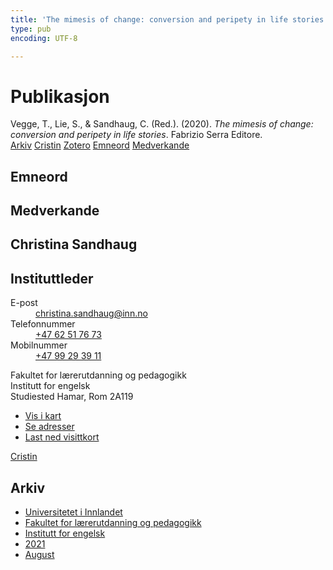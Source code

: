 ```yaml
---
title: 'The mimesis of change: conversion and peripety in life stories'
type: pub
encoding: UTF-8

---
```

<h1>Publikasjon</h1>
<article id="csl-bib-container-CMSW97VR" class="csl-bib-container">
  <div class="csl-bib-body"> <div class="csl-entry">Vegge, T., Lie, S., &#38; Sandhaug, C. (Red.). (2020). <i>The mimesis of change: conversion and peripety in life stories</i>. Fabrizio Serra Editore.</div> </div>
  <div class="csl-bib-buttons">
    <a href="#taxonomy-article-CMSW97VR" alt="archive" class="csl-bib-button">Arkiv</a>
    <a href="https://app.cristin.no/results/show.jsf?id=1929244" alt="Cristin" class="csl-bib-button">Cristin</a>
    <a href="http://zotero.org/groups/5881554/items/CMSW97VR" alt="Zotero" class="csl-bib-button">Zotero</a>
    <a href="#keywords-article-CMSW97VR" alt="keywords" class="csl-bib-button">Emneord</a>
    <a href="#contributors-article-CMSW97VR" alt="contributors" class="csl-bib-button">Medverkande</a>
  </div>
  <div id="csl-bib-meta-container-CMSW97VR"></div>
</article>
<div id="csl-bib-meta-CMSW97VR" class="csl-bib-meta">
  <article id="keywords-article-CMSW97VR" class="keywords-article">
    <h1>Emneord</h1>
    
  </article>
  <article id="contributors-article-CMSW97VR" class="contributors-article">
    <h1>Medverkande</h1>
    <div class="personas"> <div class="vrtx-hinn-person-card"> <div class="photo"> <i class="lar la-user-circle missing-person"></i> </div> <div class="info"> <hgroup><h1>Christina Sandhaug</h1> <h2>Instituttleder</h2> </hgroup><dl> <dt>E-post</dt> <dd> <a href="mailto:christina.sandhaug@inn.no">christina.sandhaug@inn.no</a> </dd> <dt>Telefonnummer</dt> <dd><a href="tel:+4762517673"> +47 62 51 76 73 </a></dd> <dt>Mobilnummer</dt> <dd><a href="tel:+4799293911"> +47 99 29 39 11 </a></dd> </dl> <p> Fakultet for lærerutdanning og pedagogikk<br> Institutt for engelsk<br> Studiested Hamar, Rom 2A119 </p> <ul class="vrtx-hinn-links"> <li><a href="https://www.google.com/maps?q=60.79636,11.07506">Vis i kart</a></li> <li><a href="https://www.inn.no/finn-en-ansatt/christina-sandhaug.html#vrtx-hinn-addresses">Se adresser</a></li> <li><a href="https://www.inn.no/finn-en-ansatt/christina-sandhaug.html?vrtx=vcf">Last ned visittkort</a></li> </ul> </div> </div> <a href="https://app.cristin.no/persons/show.jsf?id=18745" alt="Cristin URL" class="personas-cristin">Cristin</a> </div>
  </article>
  <article id="taxonomy-article-CMSW97VR" class="taxonomy-article">
    <h1>Arkiv</h1>
    <ul>
      <li>
        <a href="/nn/archive/?key=3DCRN523">Universitetet i Innlandet</a>
      </li>
      <li>
        <a href="/nn/archive/?key=WYNZA47F">Fakultet for lærerutdanning og pedagogikk</a>
      </li>
      <li>
        <a href="/nn/archive/?key=THSB4HN9">Institutt for engelsk</a>
      </li>
      <li>
        <a href="/nn/archive/?key=T7HNSHUG">2021</a>
      </li>
      <li>
        <a href="/nn/archive/?key=NYAYLL3G">August</a>
      </li>
    </ul>
  </article>
</div>
